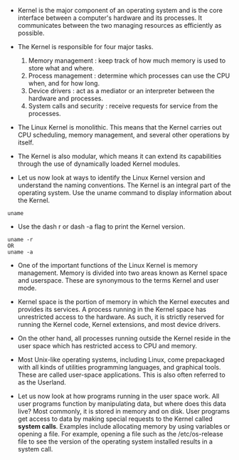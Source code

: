 * Kernel is the major component of an operating system and is the core interface between a computer's hardware and its processes. It communicates between the two managing resources as efficiently as possible. 

* The Kernel is responsible for four major tasks. 

   1. Memory management : keep track of how much memory is used to store what and where. 
   2. Process management : determine which processes can use the CPU when, and for how long. 
   3. Device drivers : act as a mediator or an interpreter between the hardware and processes. 
   4. System calls and security : receive requests for service from the processes. 
   
* The Linux Kernel is monolithic. This means that the Kernel carries out CPU scheduling, memory management, and several other operations by itself. 

* The Kernel is also modular, which means it can extend its capabilities through the use of dynamically loaded Kernel modules. 

* Let us now look at ways to identify the Linux Kernel version and understand the naming conventions. The Kernel is an integral part of the operating system. Use the uname command to display information about the Kernel. 

```
uname
```

* Use the dash r or dash -a flag to print the Kernel version. 

```
uname -r 
OR 
uname -a
```

* One of the important functions of the Linux Kernel is memory management. Memory is divided into two areas known as Kernel space and userspace. These are synonymous to the terms Kernel and user mode. 

* Kernel space is the portion of memory in which the Kernel executes and provides its services. A process running in the Kernel space has unrestricted access to the hardware. As such, it is strictly reserved for running the Kernel code, Kernel extensions, and most device drivers. 

* On the other hand, all processes running outside the Kernel reside in the user space which has restricted access to CPU and memory. 

* Most Unix-like operating systems, including Linux, come prepackaged with all kinds of utilities programming languages, and graphical tools. These are called user-space applications. This is also often referred to as the Userland. 

* Let us now look at how programs running in the user space work. All user programs function by manipulating data, but where does this data live? Most commonly, it is stored in memory and on disk. User programs get access to data by making special requests to the Kernel called <b>system calls</b>. Examples include allocating memory by using variables or opening a file. For example, opening a file such as the /etc/os-release file to see the version of the operating system installed results in a system call. 
